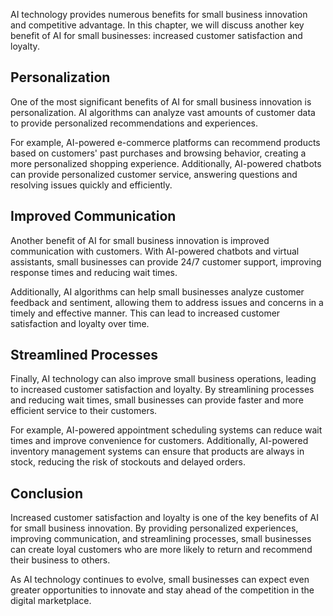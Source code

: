 
AI technology provides numerous benefits for small business innovation and competitive advantage. In this chapter, we will discuss another key benefit of AI for small businesses: increased customer satisfaction and loyalty.

Personalization
---------------

One of the most significant benefits of AI for small business innovation is personalization. AI algorithms can analyze vast amounts of customer data to provide personalized recommendations and experiences.

For example, AI-powered e-commerce platforms can recommend products based on customers' past purchases and browsing behavior, creating a more personalized shopping experience. Additionally, AI-powered chatbots can provide personalized customer service, answering questions and resolving issues quickly and efficiently.

Improved Communication
----------------------

Another benefit of AI for small business innovation is improved communication with customers. With AI-powered chatbots and virtual assistants, small businesses can provide 24/7 customer support, improving response times and reducing wait times.

Additionally, AI algorithms can help small businesses analyze customer feedback and sentiment, allowing them to address issues and concerns in a timely and effective manner. This can lead to increased customer satisfaction and loyalty over time.

Streamlined Processes
---------------------

Finally, AI technology can also improve small business operations, leading to increased customer satisfaction and loyalty. By streamlining processes and reducing wait times, small businesses can provide faster and more efficient service to their customers.

For example, AI-powered appointment scheduling systems can reduce wait times and improve convenience for customers. Additionally, AI-powered inventory management systems can ensure that products are always in stock, reducing the risk of stockouts and delayed orders.

Conclusion
----------

Increased customer satisfaction and loyalty is one of the key benefits of AI for small business innovation. By providing personalized experiences, improving communication, and streamlining processes, small businesses can create loyal customers who are more likely to return and recommend their business to others.

As AI technology continues to evolve, small businesses can expect even greater opportunities to innovate and stay ahead of the competition in the digital marketplace.
